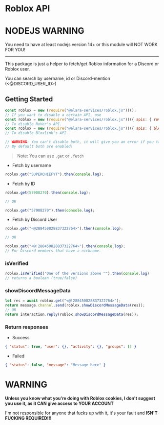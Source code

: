 # Roblox API 


# NODEJS WARNING
You need to have at least nodejs version 14+ or this module will NOT WORK FOR YOU! 

------------------------


This package is just a helper to fetch/get Roblox information for a Discord or Roblox user. 

You can search by username, id or Discord-mention (<@DISCORD_USER_ID>)

## Getting Started

```js
const roblox = new (require("@elara-services/roblox.js"))();
// If you want to disable a certain API, use 
const roblox = new (require("@elara-services/roblox.js"))({ apis: { rover: false } });
// To disable RoVer's API.
const roblox = new (require("@elara-services/roblox.js"))({ apis: { bloxlink: false } });
// To disable Bloxlink's API. 

// WARNING: You can't disable both, it will give you an error if you try to do that!
// By default both are enabled!
```

> Note: You can use `.get` or `.fetch`

- Fetch by username
```js
roblox.get("SUPERCHIEFYT").then(console.log);
```

- Fetch by ID
```js
roblox.get(57908270).then(console.log);

// OR 

roblox.get("57908270").then(console.log);
```

- Fetch by Discord User
```js
roblox.get("<@288450828837322764>").then(console.log);

// OR

roblox.get("<@!288450828837322764>").then(console.log);
// For Discord members that have a nickname.
```

### isVerified
```js
roblox.isVerified("One of the versions above ^").then(console.log)
// returns a boolean (true/false)
```


### showDiscordMessageData
```js
let res = await roblox.get("<@!288450828837322764>");
return message.channel.send(roblox.showDiscordMessageData(res));
// OR 
return interaction.reply(roblox.showDiscordMessageData(res));
```

### Return responses


- Success
```json
{ "status": true, "user": {}, "activity": {}, "groups": [] }
```

- Failed
```json
{ "status": false, "message": "Message here" }
```


# WARNING
**Unless you know what you're doing with Roblox cookies, I don't suggest you use it, as it CAN give access to YOUR ACCOUNT**

I'm not responsible for anyone that fucks up with it, it's your fault and **ISN'T FUCKING REQUIRED!!!**
